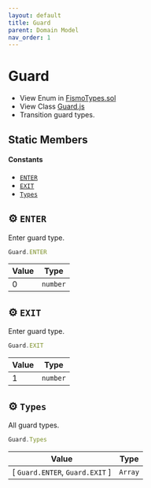 ```yaml
---
layout: default
title: Guard
parent: Domain Model
nav_order: 1
---
```

# Guard
* View Enum in [FismoTypes.sol](https://github.com/cliffhall/Fismo/blob/main/contracts/domain/FismoTypes.sol#L13)
* View Class [Guard.js](https://github.com/cliffhall/Fismo/blob/main/scripts/domain/enum/Guard.js)
* Transition guard types.

## Static Members
#### Constants
* [`ENTER`](#-enter)
* [`EXIT`](#-exit)
* [`Types`](#-types)

## ⚙️ `ENTER`
Enter guard type.
```javascript
Guard.ENTER
```

| Value | Type   |
|-------|--------|
| 0     | `number` | 

## ⚙️ `EXIT`
Enter guard type.
```javascript
Guard.EXIT
```

| Value | Type   |
|-------|--------|
| 1     | `number` | 

## ⚙️ `Types`
All guard types.
```javascript
Guard.Types
```

| Value                       | Type  |
|-----------------------------|-------|
| [ `Guard.ENTER`, `Guard.EXIT` ] | `Array` | 
